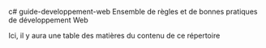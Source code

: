 c# guide-developpement-web
Ensemble de règles et de bonnes pratiques de développement Web 

Ici, il y aura une table des matières du contenu de ce répertoire

